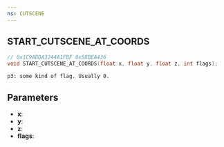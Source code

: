 ```yaml
---
ns: CUTSCENE
---
```

## START_CUTSCENE_AT_COORDS

```c
// 0x1C9ADDA3244A1FBF 0x58BEA436
void START_CUTSCENE_AT_COORDS(float x, float y, float z, int flags);
```

```
p3: some kind of flag. Usually 0.  
```

## Parameters
* **x**: 
* **y**: 
* **z**: 
* **flags**:

